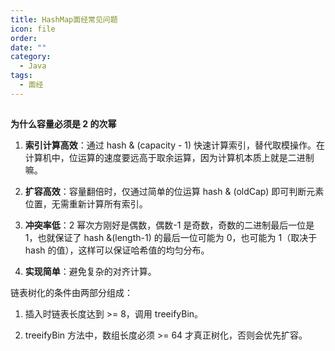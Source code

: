 ```yaml
---
title: HashMap面经常见问题
icon: file
order: 
date: ""
category:
  - Java
tags:
  - 面经
---
```

## 

**为什么容量必须是 2 的次幂**

1. **索引计算高效**：通过 hash & (capacity - 1) 快速计算索引，替代取模操作。在计算机中，位运算的速度要远高于取余运算，因为计算机本质上就是二进制嘛。

2. **扩容高效**：容量翻倍时，仅通过简单的位运算 hash & (oldCap) 即可判断元素位置，无需重新计算所有索引。

3. **冲突率低**：2 幂次⽅刚好是偶数，偶数-1 是奇数，奇数的⼆进制最后⼀位是 1，也就保证了 hash &(length-1) 的最后⼀位可能为 0，也可能为 1（取决于 hash 的值），这样可以保证哈希值的均匀分布。

4. **实现简单**：避免复杂的对齐计算。


链表树化的条件由两部分组成：

1. 插入时链表长度达到 >= 8，调用 treeifyBin。

2. treeifyBin 方法中，数组长度必须 >= 64 才真正树化，否则会优先扩容。